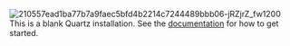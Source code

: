 
![210557ead1ba77b7a9faec5bfd4b2214c7244489bbb06-jRZjrZ_fw1200](https://github.com/SibylYang55/SibylYang55.github.io/assets/121019163/8c25bfcf-aef7-4106-acc6-7501ce37b7d8)
This is a blank Quartz installation.
See the [documentation](https://quartz.jzhao.xyz) for how to get started.
